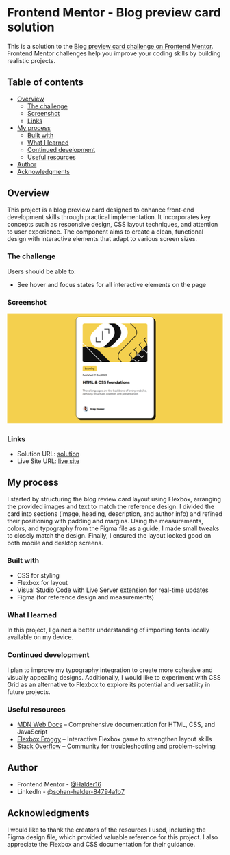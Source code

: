 # Frontend Mentor - Blog preview card solution

This is a solution to the [Blog preview card challenge on Frontend Mentor](https://www.frontendmentor.io/challenges/blog-preview-card-ckPaj01IcS). Frontend Mentor challenges help you improve your coding skills by building realistic projects. 

## Table of contents

- [Overview](#overview)
  - [The challenge](#the-challenge)
  - [Screenshot](#screenshot)
  - [Links](#links)
- [My process](#my-process)
  - [Built with](#built-with)
  - [What I learned](#what-i-learned)
  - [Continued development](#continued-development)
  - [Useful resources](#useful-resources)
- [Author](#author)
- [Acknowledgments](#acknowledgments)


## Overview

This project is a blog preview card designed to enhance front-end development skills through practical implementation. It incorporates key concepts such as responsive design, CSS layout techniques, and attention to user experience. The component aims to create a clean, functional design with interactive elements that adapt to various screen sizes.

### The challenge

Users should be able to:

- See hover and focus states for all interactive elements on the page

### Screenshot

![](./assets/images/screenshot.png)

### Links

- Solution URL: [solution](https://github.com/Halder16/Frontendmentor/tree/main/blog%20preview%20card)
- Live Site URL: [live site]([/](https://halder16.github.io/Frontendmentor/blog%20preview%20card/))

## My process

I started by structuring the blog review card layout using Flexbox, arranging the provided images and text to match the reference design. I divided the card into sections (image, heading, description, and author info) and refined their positioning with padding and margins. Using the measurements, colors, and typography from the Figma file as a guide, I made small tweaks to closely match the design. Finally, I ensured the layout looked good on both mobile and desktop screens.

### Built with

- CSS for styling  
- Flexbox for layout  
- Visual Studio Code with Live Server extension for real-time updates
- Figma (for reference design and measurements)

### What I learned

In this project, I gained a better understanding of importing fonts locally available on my device.

### Continued development

I plan to improve my typography integration to create more cohesive and visually appealing designs. Additionally, I would like to experiment with CSS Grid as an alternative to Flexbox to explore its potential and versatility in future projects.

### Useful resources

- [MDN Web Docs](https://developer.mozilla.org/en-US/) – Comprehensive documentation for HTML, CSS, and JavaScript  
- [Flexbox Froggy](https://flexboxfroggy.com/) – Interactive Flexbox game to strengthen layout skills 
- [Stack Overflow](https://stackoverflow.com/) – Community for troubleshooting and problem-solving

## Author

- Frontend Mentor - [@Halder16](https://www.frontendmentor.io/profile/Halder16)
- LinkedIn - [@sohan-halder-84794a1b7](https://www.linkedin.com/in/sohan-halder-84794a1b7)

## Acknowledgments

I would like to thank the creators of the resources I used, including the Figma design file, which provided valuable reference for this project. I also appreciate the Flexbox and CSS documentation for their guidance.
